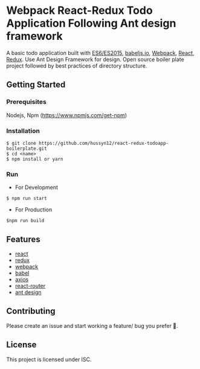 # Webpack React-Redux Todo Application Following Ant design framework
A basic todo application built with [ES6/ES2015](https://babeljs.io/docs/learn-es2015/), [babeljs.io](https://babeljs.io/), [Webpack](https://webpack.js.org/), [React](https://facebook.github.io/react/), [Redux](https://github.com/reactjs/redux). Use Ant Design Framework for design. Open source boiler plate project followed by best practices of directory structure.
## Getting Started
### Prerequisites
Nodejs, Npm (https://www.npmjs.com/get-npm)
### Installation
```
$ git clone https://github.com/hussyn12/react-redux-todoapp-boilerplate.git
$ cd <name>
$ npm install or yarn
```
### Run
- For Development
```
$ npm run start
```
- For Production
```
$npm run build
```
## Features 
- [react](https://facebook.github.io/react/)
- [redux](https://github.com/reactjs/redux)
- [webpack](https://webpack.js.org/)
- [babel](https://babeljs.io/)
- [axios](https://github.com/axios/axios)
- [react-router](https://reactrouter.com/web/guides/quick-start)
- [ant design](https://ant.design/)
## Contributing
Please create an issue and start working a feature/ bug you prefer 🚀.
## License
This project is licensed under ISC.
